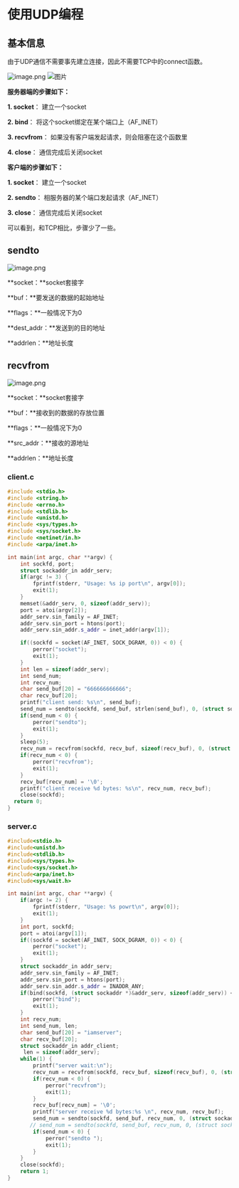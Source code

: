 # 使用UDP编程

## 基本信息

由于UDP通信不需要事先建立连接，因此不需要TCP中的connect函数。

![image.png](http://ww1.sinaimg.cn/large/006Uqzbtly1gf8byl9q7qj30k30ii0wc.jpg)
![图片](https://static.dingtalk.com/media/lALPDgtYtcpsexvNAyLNA3E_881_802.png_620x10000q90g.jpg?auth_bizType=IM&auth_bizEntity=%7B%22cid%22%3A%22627064533%3A627064533%22%2C%22msgId%22%3A%224001648499702%22%7D&bizType=im&open_id=627064533)

**服务器端的步骤如下：**

**1. socket**：    建立一个socket

**2. bind**：      将这个socket绑定在某个端口上（AF_INET）

**3. recvfrom**：  如果没有客户端发起请求，则会阻塞在这个函数里

**4. close**：     通信完成后关闭socket

**客户端的步骤如下：**

**1. socket**：    建立一个socket

**2. sendto**：   相服务器的某个端口发起请求（AF_INET）

**3. close**：     通信完成后关闭socket

可以看到，和TCP相比，步骤少了一些。

## sendto

![image.png](http://ww1.sinaimg.cn/large/006Uqzbtly1gf8c4q8y6nj319x06j44f.jpg)

**socket：**socket套接字

**buf：**要发送的数据的起始地址

**flags：**一般情况下为0

**dest_addr：**发送到的目的地址

**addrlen：**地址长度



## recvfrom

![image.png](http://ww1.sinaimg.cn/large/006Uqzbtly1gf8c5j7o4tj31bl073jx9.jpg)

**socket：**socket套接字

**buf：**接收到的数据的存放位置

**flags：**一般情况下为0

**src_addr：**接收的源地址

**addrlen：**地址长度



### client.c

```cpp
#include <stdio.h>   
#include <string.h>   
#include <errno.h>   
#include <stdlib.h>   
#include <unistd.h>   
#include <sys/types.h>   
#include <sys/socket.h>   
#include <netinet/in.h>   
#include <arpa/inet.h>   

int main(int argc, char **argv) {
    int sockfd, port;
    struct sockaddr_in addr_serv;
    if(argc != 3) {
        fprintf(stderr, "Usage: %s ip port\n", argv[0]);
        exit(1);
    }
    memset(&addr_serv, 0, sizeof(addr_serv));  
    port = atoi(argv[2]);
    addr_serv.sin_family = AF_INET;
    addr_serv.sin_port = htons(port);
    addr_serv.sin_addr.s_addr = inet_addr(argv[1]);

    if((sockfd = socket(AF_INET, SOCK_DGRAM, 0)) < 0) {
        perror("socket");
        exit(1);
    }
    int len = sizeof(addr_serv);
    int send_num;
    int recv_num;
    char send_buf[20] = "666666666666";
    char recv_buf[20];
    printf("client send: %s\n", send_buf);
    send_num = sendto(sockfd, send_buf, strlen(send_buf), 0, (struct sockaddr *)&addr_serv, len);     
    if(send_num < 0) {
        perror("sendto");
        exit(1);
    }
    sleep(5);
    recv_num = recvfrom(sockfd, recv_buf, sizeof(recv_buf), 0, (struct sockaddr *)&addr_serv, (socklen_t *)&len);     
    if(recv_num < 0) {  
        perror("recvfrom");  
        exit(1);  
    }
    recv_buf[recv_num] = '\0';  
    printf("client receive %d bytes: %s\n", recv_num, recv_buf);  
    close(sockfd);  
  return 0;  
}
```



### server.c

```cpp
#include<stdio.h>
#include<unistd.h>
#include<stdlib.h>
#include<sys/types.h>
#include<sys/socket.h>
#include<arpa/inet.h>
#include<sys/wait.h>

int main(int argc, char **argv) {
    if(argc != 2) {
        fprintf(stderr, "Usage: %s powrt\n", argv[0]);
        exit(1);
    }
    int port, sockfd;
    port = atoi(argv[1]);
    if((sockfd = socket(AF_INET, SOCK_DGRAM, 0)) < 0) {
        perror("socket");
        exit(1);
    }
    struct sockaddr_in addr_serv;
    addr_serv.sin_family = AF_INET;
    addr_serv.sin_port = htons(port);
    addr_serv.sin_addr.s_addr = INADDR_ANY;
    if(bind(sockfd, (struct sockaddr *)&addr_serv, sizeof(addr_serv)) < 0) {
        perror("bind");
        exit(1);
    }
    int recv_num;
    int send_num, len;
    char send_buf[20] = "iamserver";
    char recv_buf[20];
    struct sockaddr_in addr_client;
     len = sizeof(addr_serv);
    while(1) {
        printf("server wait:\n");
        recv_num = recvfrom(sockfd, recv_buf, sizeof(recv_buf), 0, (struct sockaddr *) &addr_client, (socklen_t *)&len);
        if(recv_num < 0) {
            perror("recvfrom");
            exit(1);
        }
        recv_buf[recv_num] = '\0';
        printf("server receive %d bytes:%s \n", recv_num, recv_buf);
        send_num = sendto(sockfd, send_buf, recv_num, 0, (struct sockaddr *)&addr_client, len);  
       // send_num = sendto(sockfd, send_buf, recv_num, 0, (struct sockaddr *)&addr_client,len);
        if(send_num < 0) {
            perror("sendto ");
            exit(1);
        }
    }
    close(sockfd);
    return 1;
}
```

